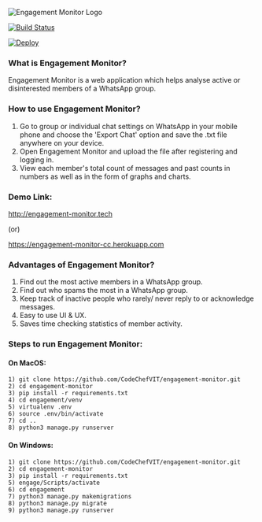 ![Engagement Monitor Logo](https://github.com/akshatvg/engagement-monitor/blob/master/static/img/Logo.png "Engagement Monitor Logo")



[![Build Status](https://travis-ci.org/unknown-guy-1610/engagement-monitor.svg?branch=master)](https://travis-ci.org/unknown-guy-1610/engagement-monitor)

[![Deploy](https://www.herokucdn.com/deploy/button.svg)](https://heroku.com/deploy?template=https://ghttps://github.com/unknown-guy-1610/engagement-monitor/)


### What is Engagement Monitor?
Engagement Monitor is a web application which helps analyse active or disinterested members of a WhatsApp group.


### How to use Engagement Monitor?
1) Go to group or individual chat settings on WhatsApp in your mobile phone and choose the 'Export Chat' option and save the .txt file anywhere on your device.
2) Open Engagement Monitor and upload the file after registering and logging in.
3) View each member's total count of messages and past counts in numbers as well as in the form of graphs and charts.


### Demo Link:
<http://engagement-monitor.tech>

(or) 

<https://engagement-monitor-cc.herokuapp.com>


### Advantages of Engagement Monitor?
1) Find out the most active members in a WhatsApp group.
2) Find out who spams the most in a WhatsApp group.
3) Keep track of inactive people who rarely/ never reply to or acknowledge messages.
4) Easy to use UI & UX.
5) Saves time checking statistics of member activity.


### Steps to run Engagement Monitor:

#### On MacOS:
```
1) git clone https://github.com/CodeChefVIT/engagement-monitor.git
2) cd engagement-monitor
3) pip install -r requirements.txt
4) cd engagement/venv
5) virtualenv .env
6) source .env/bin/activate
7) cd ..
8) python3 manage.py runserver
```

#### On Windows:
```
1) git clone https://github.com/CodeChefVIT/engagement-monitor.git
2) cd engagement-monitor
3) pip install -r requirements.txt
5) engage/Scripts/activate
6) cd engagement
7) python3 manage.py makemigrations
8) python3 manage.py migrate
9) python3 manage.py runserver
```
